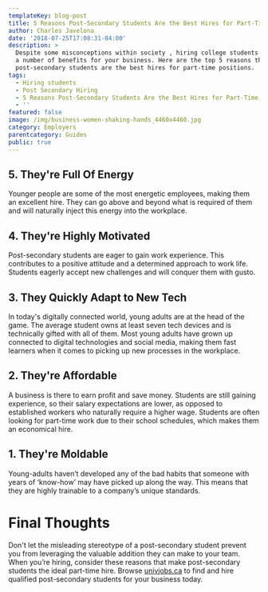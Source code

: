 ```yaml
---
templateKey: blog-post
title: 5 Reasons Post-Secondary Students Are the Best Hires for Part-Time Work
author: Charles Javelona
date: '2018-07-25T17:08:31-04:00'
description: >
  Despite some misconceptions within society , hiring college students can have
  a number of benefits for your business. Here are the top 5 reasons that
  post-secondary students are the best hires for part-time positions.
tags:
  - Hiring students
  - Post Secondary Hiring
  - 5 Reasons Post-Secondary Students Are the Best Hires for Part-Time Work
  - ''
featured: false
image: /img/business-women-shaking-hands_4460x4460.jpg
category: Employers
parentcategory: Guides
public: true
---
```

## 5. They're Full Of Energy

Younger people are some of the most energetic employees, making them an excellent hire. They can go above and beyond what is required of them and will naturally inject this energy into the workplace.

## 4. They're Highly Motivated

Post-secondary students are eager to gain work experience. This contributes to a positive attitude and a determined approach to work life. Students eagerly accept new challenges and will conquer them with gusto.

## 3. They Quickly Adapt to New Tech

In today's digitally connected world, young adults are at the head of the game. The average student owns at least seven tech devices and is technically gifted with all of them. Most young adults have grown up connected to digital technologies and social media, making them fast learners when it comes to picking up new processes in the workplace.

## 2. They're Affordable

A business is there to earn profit and save money. Students are still gaining experience, so their salary expectations are lower, as opposed to established workers who naturally require a higher wage. Students are often looking for part-time work due to their school schedules, which makes them an economical hire.

## 1. They're Moldable

Young-adults haven’t developed any of the bad habits that someone with years of ‘know-how’ may have picked up along the way. This means that they are highly trainable to a company’s unique standards.

# Final Thoughts

Don't let the misleading stereotype of a post-secondary student prevent you from leveraging the valuable addition they can make to your team. When you’re hiring, consider these reasons that make post-secondary students the ideal part-time hire. Browse [univjobs.ca](https://univjobs.ca/employers/) to find and hire qualified post-secondary students for your business today.
